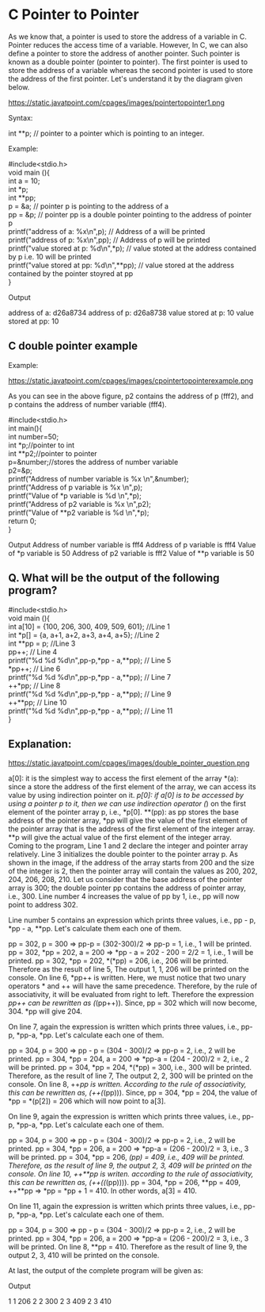 # **C Pointer to Pointer**

As we know that, a pointer is used to store the address of a variable in C. Pointer reduces the access time of a variable. However, In C, we can also define a pointer to store the address of another pointer. Such pointer is known as a double pointer (pointer to pointer). The first pointer is used to store the address of a variable whereas the second pointer is used to store the address of the first pointer. Let's understand it by the diagram given below.

https://static.javatpoint.com/cpages/images/pointertopointer1.png

Syntax:

int **p; // pointer to a pointer which is pointing to an integer.   

Example:

#include<stdio.h>  
void main (){  
    int a = 10;  
    int *p;  
    int **pp;   
    p = &a; // pointer p is pointing to the address of a  
    pp = &p; // pointer pp is a double pointer pointing to the address of pointer p  
    printf("address of a: %x\n",p); // Address of a will be printed   
    printf("address of p: %x\n",pp); // Address of p will be printed  
    printf("value stored at p: %d\n",*p); // value stoted at the address contained by p i.e. 10 will be printed  
    printf("value stored at pp: %d\n",**pp); // value stored at the address contained by the pointer stoyred at pp  
  }  


Output

address of a: d26a8734
address of p: d26a8738
value stored at p: 10
value stored at pp: 10

## C double pointer example

Example:

https://static.javatpoint.com/cpages/images/cpointertopointerexample.png

As you can see in the above figure, p2 contains the address of p (fff2), and p contains the address of number variable (fff4).

#include<stdio.h>  
int main(){  
int number=50;      
int *p;//pointer to int    
int **p2;//pointer to pointer        
p=&number;//stores the address of number variable      
p2=&p;    
printf("Address of number variable is %x \n",&number);      
printf("Address of p variable is %x \n",p);      
printf("Value of *p variable is %d \n",*p);      
printf("Address of p2 variable is %x \n",p2);      
printf("Value of **p2 variable is %d \n",*p);      
return 0;  
} 


Output
Address of number variable is fff4
Address of p variable is fff4
Value of *p variable is 50
Address of p2 variable is fff2
Value of **p variable is 50

##  Q. What will be the output of the following program?

#include<stdio.h>  
void main (){  
    int a[10] = {100, 206, 300, 409, 509, 601}; //Line 1  
    int *p[] = {a, a+1, a+2, a+3, a+4, a+5}; //Line 2  
    int **pp = p; //Line 3  
    pp++; // Line 4  
    printf("%d %d %d\n",pp-p,*pp - a,**pp); // Line 5  
    *pp++; // Line 6  
    printf("%d %d %d\n",pp-p,*pp - a,**pp); // Line 7  
    ++*pp; // Line 8  
    printf("%d %d %d\n",pp-p,*pp - a,**pp); // Line 9  
    ++**pp; // Line 10   
    printf("%d %d %d\n",pp-p,*pp - a,**pp); // Line 11  
  }  


  ## Explanation:

https://static.javatpoint.com/cpages/images/double_pointer_question.png



a[0]: it is the simplest way to access the first element of the array
*(a): since a store the address of the first element of the array, we can access its value by using indirection pointer on it.
*p[0]: if a[0] is to be accessed by using a pointer p to it, then we can use indirection operator (*) on the first element of the pointer array p, i.e., *p[0].
**(pp): as pp stores the base address of the pointer array, *pp will give the value of the first element of the pointer array that is the address of the first element of the integer array. **p will give the actual value of the first element of the integer array.
Coming to the program, Line 1 and 2 declare the integer and pointer array relatively. Line 3 initializes the double pointer to the pointer array p. As shown in the image, if the address of the array starts from 200 and the size of the integer is 2, then the pointer array will contain the values as 200, 202, 204, 206, 208, 210. Let us consider that the base address of the pointer array is 300; the double pointer pp contains the address of pointer array, i.e., 300. Line number 4 increases the value of pp by 1, i.e., pp will now point to address 302.

Line number 5 contains an expression which prints three values, i.e., pp - p, *pp - a, **pp. Let's calculate them each one of them.

pp = 302, p = 300 => pp-p = (302-300)/2 => pp-p = 1, i.e., 1 will be printed.
pp = 302, *pp = 202, a = 200 => *pp - a = 202 - 200 = 2/2 = 1, i.e., 1 will be printed.
pp = 302, *pp = 202, *(*pp) = 206, i.e., 206 will be printed.
Therefore as the result of line 5, The output 1, 1, 206 will be printed on the console. On line 6, *pp++ is written. Here, we must notice that two unary operators * and ++ will have the same precedence. Therefore, by the rule of associativity, it will be evaluated from right to left. Therefore the expression *pp++ can be rewritten as (*(pp++)). Since, pp = 302 which will now become, 304. *pp will give 204.

On line 7, again the expression is written which prints three values, i.e., pp-p, *pp-a, *pp. Let's calculate each one of them.

pp = 304, p = 300 => pp - p = (304 - 300)/2 => pp-p = 2, i.e., 2 will be printed.
pp = 304, *pp = 204, a = 200 => *pp-a = (204 - 200)/2 = 2, i.e., 2 will be printed.
pp = 304, *pp = 204, *(*pp) = 300, i.e., 300 will be printed.
Therefore, as the result of line 7, The output 2, 2, 300 will be printed on the console. On line 8, ++*pp is written. According to the rule of associativity, this can be rewritten as, (++(*(pp))). Since, pp = 304, *pp = 204, the value of *pp = *(p[2]) = 206 which will now point to a[3].

On line 9, again the expression is written which prints three values, i.e., pp-p, *pp-a, *pp. Let's calculate each one of them.

pp = 304, p = 300 => pp - p = (304 - 300)/2 => pp-p = 2, i.e., 2 will be printed.
pp = 304, *pp = 206, a = 200 => *pp-a = (206 - 200)/2 = 3, i.e., 3 will be printed.
pp = 304, *pp = 206, *(*pp) = 409, i.e., 409 will be printed.
Therefore, as the result of line 9, the output 2, 3, 409 will be printed on the console. On line 10, ++**pp is writen. according to the rule of associativity, this can be rewritten as, (++(*(*(pp)))). pp = 304, *pp = 206, **pp = 409, ++**pp => *pp = *pp + 1 = 410. In other words, a[3] = 410.

On line 11, again the expression is written which prints three values, i.e., pp-p, *pp-a, *pp. Let's calculate each one of them.

pp = 304, p = 300 => pp - p = (304 - 300)/2 => pp-p = 2, i.e., 2 will be printed.
pp = 304, *pp = 206, a = 200 => *pp-a = (206 - 200)/2 = 3, i.e., 3 will be printed.
On line 8, **pp = 410.
Therefore as the result of line 9, the output 2, 3, 410 will be printed on the console.

At last, the output of the complete program will be given as:

Output

1 1 206
2 2 300
2 3 409
2 3 410

